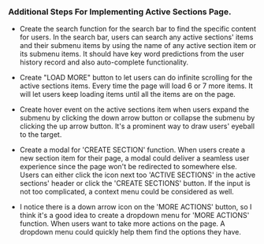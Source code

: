 ### Additional Steps For Implementing Active Sections Page.

- Create the search function for the search bar to find the specific content for users. In the search bar, users can search any active sections' items and their submenu items by using the name of any active section item or its submenu items. It should have key word predictions from the user history record and also auto-complete functionality.

- Create "LOAD MORE" button to let users can do infinite scrolling for the active sections items. Every time the page will load 6 or 7 more items. It will let users keep loading items until all the items are on the page.

- Create hover event on the active sections item when users expand the submenu by clicking the down arrow button or collapse the submenu by clicking the up arrow button. It's a prominent way to draw users' eyeball to the target.

- Create a modal for 'CREATE SECTION' function. When users create a new section item for their page, a modal could deliver a seamless user experience since the page won't be redirected to somewhere else. Users can either click the icon next too 'ACTIVE SECTIONS' in the active sections' header or click the 'CREATE SECTIONS' button. If the input is not too complicated, a context menu could be considered as well.

- I notice there is a down arrow icon on the 'MORE ACTIONS' button, so I think it's a good idea to create a dropdown menu for 'MORE ACTIONS' function. When users want to take more actions on the page. A dropdown menu could quickly help them find the options they have.
